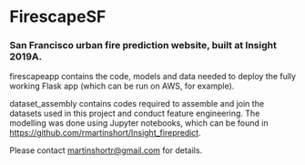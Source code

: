# FirescapeSF
### San Francisco urban fire prediction website, built at Insight 2019A.  

firescapeapp contains the code, models and data needed to deploy the fully working Flask app (which can be run on AWS, for example).  

dataset_assembly contains codes required to assemble and join the datasets used in this project and conduct feature engineering.
The modelling was done using Jupyter notebooks, which can be found in https://github.com/rmartinshort/Insight_firepredict.  

Please contact martinshortr@gmail.com for details.  
